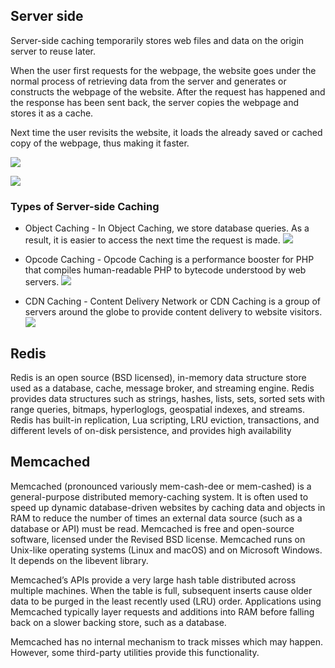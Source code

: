 ## Server side
Server-side caching temporarily stores web files and data on the origin server to reuse later.

When the user first requests for the webpage, the website goes under the normal process of retrieving data from the server and generates or constructs the webpage of the website. After the request has happened and the response has been sent back, the server copies the webpage and stores it as a cache.

Next time the user revisits the website, it loads the already saved or cached copy of the webpage, thus making it faster.

![](https://files.codingninjas.in/article_images/server-side-caching-and-client-side-caching-1-1640194508.webp)

![](https://files.codingninjas.in/article_images/server-side-caching-and-client-side-caching-2-1640194508.webp)

### Types of Server-side Caching
- Object Caching - In Object Caching, we store database queries. As a result, it is easier to access the next time the request is made.
![](https://files.codingninjas.in/article_images/server-side-caching-and-client-side-caching-4-1640194509.webp)

- Opcode Caching - Opcode Caching is a performance booster for PHP that compiles human-readable PHP to bytecode understood by web servers.
![](https://files.codingninjas.in/article_images/server-side-caching-and-client-side-caching-5-1640194509.webp)

- CDN Caching - Content Delivery Network or CDN Caching is a group of servers around the globe to provide content delivery to website visitors.
![](https://files.codingninjas.in/article_images/server-side-caching-and-client-side-caching-6-1640194510.webp)

## Redis
Redis is an open source (BSD licensed), in-memory data structure store used as a database, cache, message broker, and streaming engine. Redis provides data structures such as strings, hashes, lists, sets, sorted sets with range queries, bitmaps, hyperloglogs, geospatial indexes, and streams. Redis has built-in replication, Lua scripting, LRU eviction, transactions, and different levels of on-disk persistence, and provides high availability 

[](https://redis.io/)

## Memcached
Memcached (pronounced variously mem-cash-dee or mem-cashed) is a general-purpose distributed memory-caching system. It is often used to speed up dynamic database-driven websites by caching data and objects in RAM to reduce the number of times an external data source (such as a database or API) must be read. Memcached is free and open-source software, licensed under the Revised BSD license. Memcached runs on Unix-like operating systems (Linux and macOS) and on Microsoft Windows. It depends on the libevent library.

Memcached’s APIs provide a very large hash table distributed across multiple machines. When the table is full, subsequent inserts cause older data to be purged in the least recently used (LRU) order. Applications using Memcached typically layer requests and additions into RAM before falling back on a slower backing store, such as a database.

Memcached has no internal mechanism to track misses which may happen. However, some third-party utilities provide this functionality.

[](https://github.com/memcached/memcached#readme)